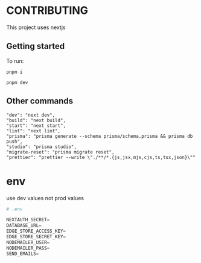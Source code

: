 # CONTRIBUTING

This project uses nextjs

## Getting started

To run:

`pnpm i`

`pnpm dev`

## Other commands

```
"dev": "next dev",
"build": "next build",
"start": "next start",
"lint": "next lint",
"prisma": "prisma generate --schema prisma/schema.prisma && prisma db push",
"studio": "prisma studio",
"migrate-reset": "prisma migrate reset",
"prettier": "prettier --write \"./**/*.{js,jsx,mjs,cjs,ts,tsx,json}\""
```

# env

use dev values not prod values

```python
# .env

NEXTAUTH_SECRET=
DATABASE_URL=
EDGE_STORE_ACCESS_KEY=
EDGE_STORE_SECRET_KEY=
NODEMAILER_USER=
NODEMAILER_PASS=
SEND_EMAILS=

```
